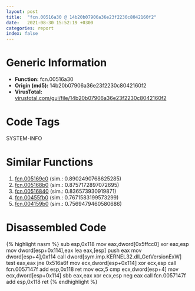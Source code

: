 ```yaml
---
layout: post
title:  "fcn.00516a30 @ 14b20b07906a36e23f2230c8042160f2"
date:   2021-08-30 15:52:19 +0300
categories: report
index: false
---
```


# Generic Information
- **Function:** fcn.00516a30
- **Origin (md5):** 14b20b07906a36e23f2230c8042160f2
- **VirusTotal:** [virustotal.com/gui/file/14b20b07906a36e23f2230c8042160f2][virustotal_ref]

# Code Tags
<span class="tag" id="SYSTEM-INFO">SYSTEM-INFO</span>


# Similar Functions

1. [fcn.005169c0][similar_1_ref] (sim.: 0.8902490768625285)
2. [fcn.005168b0][similar_2_ref] (sim.: 0.8757172897072695)
3. [fcn.00516840][similar_3_ref] (sim.: 0.836573930919871)
4. [fcn.00455fb0][similar_4_ref] (sim.: 0.7671583199573299)
5. [fcn.004159b0][similar_5_ref] (sim.: 0.7569479460580686)


# Disassembled Code

{% highlight nasm %}
sub esp,0x118
mov eax,dword[0x5ffcc0]
xor eax,esp
mov dword[esp+0x114],eax
lea eax,[esp]
push eax
mov dword[esp+4],0x114
call dword[sym.imp.KERNEL32.dll_GetVersionExW]
test eax,eax
jne 0x516a6f
mov ecx,dword[esp+0x114]
xor ecx,esp
call fcn.0057147f
add esp,0x118
ret 
mov ecx,5
cmp ecx,dword[esp+4]
mov ecx,dword[esp+0x114]
sbb eax,eax
xor ecx,esp
neg eax
call fcn.0057147f
add esp,0x118
ret 
{% endhighlight %}


[similar_1_ref]: /report/fcn.005169c0@14b20b07906a36e23f2230c8042160f2
[similar_2_ref]: /report/fcn.005168b0@c60344b51fa39a329b92557d24ff7670
[similar_3_ref]: /report/fcn.00516840@c60344b51fa39a329b92557d24ff7670
[similar_4_ref]: /report/fcn.00455fb0@a4175bd1311845689d3bca41d1d095ff
[similar_5_ref]: /report/fcn.004159b0@0aa2d73a5300dff2412388945614b507
[virustotal_ref]: https://www.virustotal.com/gui/file/14b20b07906a36e23f2230c8042160f2